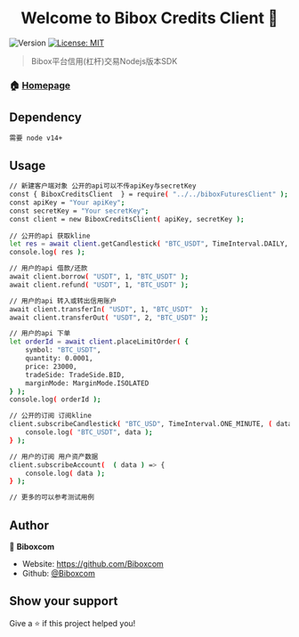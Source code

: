 
<h1 align="center">Welcome to Bibox Credits Client 👋</h1>
<p>
  <img alt="Version" src="https://img.shields.io/badge/version-v1.0.0-blue.svg?cacheSeconds=2592000" />
  <a href="#" target="_blank">
    <img alt="License: MIT" src="https://img.shields.io/badge/License-MIT-yellow.svg" />
  </a>
</p>

> Bibox平台信用(杠杆)交易Nodejs版本SDK

### 🏠 [Homepage](https://www.bibox.me/v2/exchange)

## Dependency

```sh
需要 node v14+
```

## Usage

```sh
// 新建客户端对象 公开的api可以不传apiKey与secretKey
const { BiboxCreditsClient  } = require( "../../biboxFuturesClient" );
const apiKey = "Your apiKey";
const secretKey = "Your secretKey";
const client = new BiboxCreditsClient( apiKey, secretKey );
        
// 公开的api 获取kline
let res = await client.getCandlestick( "BTC_USDT", TimeInterval.DAILY, 10 );
console.log( res );

// 用户的api 借款/还款
await client.borrow( "USDT", 1, "BTC_USDT" );
await client.refund( "USDT", 1, "BTC_USDT" );

// 用户的api 转入或转出信用账户
await client.transferIn( "USDT", 1, "BTC_USDT"  );
await client.transferOut( "USDT", 2, "BTC_USDT" );

// 用户的api 下单
let orderId = await client.placeLimitOrder( {
    symbol: "BTC_USDT",
    quantity: 0.0001,
    price: 23000,
    tradeSide: TradeSide.BID,
    marginMode: MarginMode.ISOLATED
} );
console.log( orderId );

// 公开的订阅 订阅kline
client.subscribeCandlestick( "BTC_USD", TimeInterval.ONE_MINUTE, ( data ) => {
    console.log( "BTC_USDT", data );
} );

// 用户的订阅 用户资产数据
client.subscribeAccount(  ( data ) => {
    console.log( data );
} );

// 更多的可以参考测试用例
```

## Author

👤 **Biboxcom**

* Website: https://github.com/Biboxcom
* Github: [@Biboxcom](https://github.com/Biboxcom)

## Show your support

Give a ⭐️ if this project helped you!


